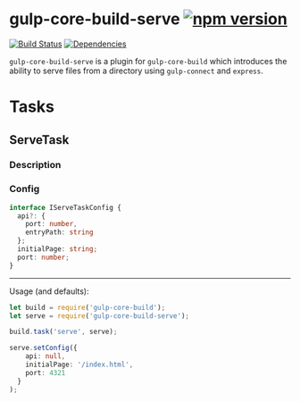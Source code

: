 # gulp-core-build-serve [![npm version](https://badge.fury.io/js/%40microsoft%2Fgulp-core-build-serve.svg)](https://badge.fury.io/js/%40microsoft%2Fgulp-core-build-serve)

[![Build Status](https://travis-ci.org/Microsoft/gulp-core-build-serve.svg?branch=master)](https://travis-ci.org/Microsoft/gulp-core-build-serve) [![Dependencies](https://david-dm.org/Microsoft/gulp-core-build-serve.svg)](https://david-dm.org/Microsoft/gulp-core-build-serve)

`gulp-core-build-serve` is a plugin for `gulp-core-build` which introduces the ability to serve files from a directory using `gulp-connect` and `express`.

# Tasks
## ServeTask

### Description

### Config
```typescript
interface IServeTaskConfig {
  api?: {
    port: number,
    entryPath: string
  };
  initialPage: string;
  port: number;
}
```
* **

Usage (and defaults):
```typescript
let build = require('gulp-core-build');
let serve = require('gulp-core-build-serve');

build.task('serve', serve);

serve.setConfig({
    api: null,
    initialPage: '/index.html',
    port: 4321
  }
);
```
